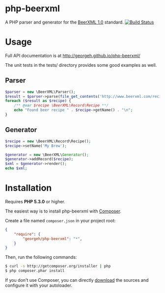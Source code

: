 php-beerxml
===========

A PHP parser and generator for the [BeerXML 1.0](http://www.beerxml.com/) standard.
[![Build Status](https://travis-ci.org/georgeh/php-beerxml.png?branch=master)](https://travis-ci.org/georgeh/php-beerxml)

Usage
=====

Full API documentation is at http://georgeh.github.io/php-beerxml/

The unit tests in the tests/ directory provides some good examples as well.

Parser
------

```php
$parser = new \BeerXML\Parser();
$result = $parser->parse(file_get_contents('http://www.beerxml.com/recipes.xml'));
foreach ($result as $recipe) {
    /** @var $recipe \BeerXML\Record\Recipe **/
    echo "Found beer recipe " . $recipe->getName() . "\n";
}
```

Generator
---------

```php
$recipe = new \BeerXML\Record\Recipe();
$recipe->setName('My Brew');

$generator = new \BeerXML\Generator();
$generator->addRecord($recipe);
$xml = $generator->render();
echo $xml;
```

Installation
============

Requires **PHP 5.3.0** or higher.

The easiest way is to install php-beerxml with [Composer](http://getcomposer.org/doc/00-intro.md).

Create a file named `composer.json` in your project root:

```json
{
    "require": {
        "georgeh/php-beerxml": "*",
    }
}
```

Then, run the following commands:

```bash
$ curl -s http://getcomposer.org/installer | php
$ php composer.phar install
```

If you don't use Composer, you can directly [download](https://github.com/georgeh/php-beerxml) the sources and configure it with your autoloader.

